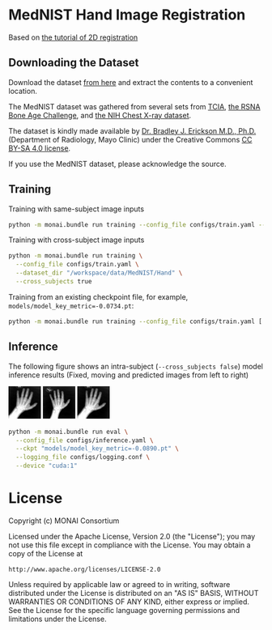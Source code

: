 # MedNIST Hand Image Registration

Based on [the tutorial of 2D registration](https://github.com/Project-MONAI/tutorials/tree/main/2d_registration)

## Downloading the Dataset
Download the dataset [from here](https://github.com/Project-MONAI/MONAI-extra-test-data/releases/download/0.8.1/MedNIST.tar.gz) and extract the contents to a convenient location.

The MedNIST dataset was gathered from several sets from [TCIA](https://wiki.cancerimagingarchive.net/display/Public/Data+Usage+Policies+and+Restrictions),
[the RSNA Bone Age Challenge](http://rsnachallenges.cloudapp.net/competitions/4),
and [the NIH Chest X-ray dataset](https://cloud.google.com/healthcare/docs/resources/public-datasets/nih-chest).

The dataset is kindly made available by [Dr. Bradley J. Erickson M.D., Ph.D.](https://www.mayo.edu/research/labs/radiology-informatics/overview) (Department of Radiology, Mayo Clinic)
under the Creative Commons [CC BY-SA 4.0 license](https://creativecommons.org/licenses/by-sa/4.0/).

If you use the MedNIST dataset, please acknowledge the source.


## Training

Training with same-subject image inputs
```bash
python -m monai.bundle run training --config_file configs/train.yaml --dataset_dir "/workspace/data/MedNIST/Hand"
```

Training with cross-subject image inputs
```bash
python -m monai.bundle run training \
  --config_file configs/train.yaml \
  --dataset_dir "/workspace/data/MedNIST/Hand" \
  --cross_subjects true
```

Training from an existing checkpoint file, for example, `models/model_key_metric=-0.0734.pt`:
```bash
python -m monai.bundle run training --config_file configs/train.yaml [...omitting other args] --ckpt "models/model_key_metric=-0.0734.pt"
```


## Inference

The following figure shows an intra-subject (`--cross_subjects false`) model inference results (Fixed, moving and predicted images from left to right)

![fixed](./examples/008502_fixed_6.png)
![moving](./examples/008502_moving_6.png)
![predicted](./examples/008502_pred_6.png)

```bash
python -m monai.bundle run eval \
  --config_file configs/inference.yaml \
  --ckpt "models/model_key_metric=-0.0890.pt" \
  --logging_file configs/logging.conf \
  --device "cuda:1"
```


# License
Copyright (c) MONAI Consortium

Licensed under the Apache License, Version 2.0 (the "License");
you may not use this file except in compliance with the License.
You may obtain a copy of the License at

    http://www.apache.org/licenses/LICENSE-2.0

Unless required by applicable law or agreed to in writing, software
distributed under the License is distributed on an "AS IS" BASIS,
WITHOUT WARRANTIES OR CONDITIONS OF ANY KIND, either express or implied.
See the License for the specific language governing permissions and
limitations under the License.

